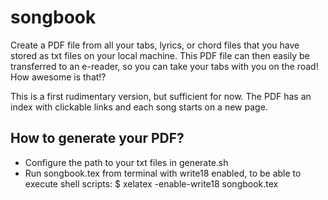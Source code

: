 # songbook

Create a PDF file from all your tabs, lyrics, or chord files that you have stored as txt files on your local machine. This PDF file can then easily be transferred to an e-reader, so you can take your tabs with you on the road! How awesome is that!?

This is a first rudimentary version, but sufficient for now. The PDF has an index with clickable links and each song starts on a new page.

## How to generate your PDF?
- Configure the path to your txt files in generate.sh
- Run songbook.tex from terminal with write18 enabled, to be able to execute shell scripts: $ xelatex -enable-write18 songbook.tex
